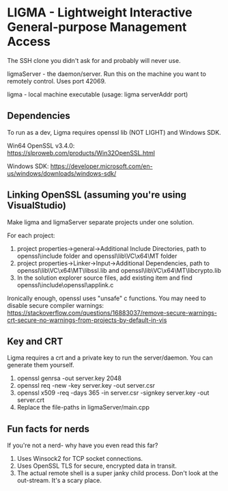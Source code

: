 # LIGMA - Lightweight Interactive General-purpose Management Access
The SSH clone you didn't ask for and probably will never use.

ligmaServer - the daemon/server. Run this on the machine you want to remotely control. Uses port 42069.

ligma - local machine executable (usage: ligma serverAddr port)

## Dependencies
To run as a dev, Ligma requires openssl lib (NOT LIGHT) and Windows SDK.

Win64 OpenSSL v3.4.0: https://slproweb.com/products/Win32OpenSSL.html
 
Windows SDK: https://developer.microsoft.com/en-us/windows/downloads/windows-sdk/

## Linking OpenSSL (assuming you're using VisualStudio)
Make ligma and ligmaServer separate projects under one solution.

For each project:
1) project properties->general->Additional Include Directories, path to openssl\include folder and openssl\lib\VC\x64\MT folder
2) project properties->Linker->Input->Additional Dependencies, path to openssl\lib\VC\x64\MT\libssl.lib and openssl\lib\VC\x64\MT\libcrypto.lib
3) In the solution explorer source files, add existing item and find openssl\include\openssl\applink.c

Ironically enough, openssl uses "unsafe" c functions. You may need to disable secure compiler warnings:
https://stackoverflow.com/questions/16883037/remove-secure-warnings-crt-secure-no-warnings-from-projects-by-default-in-vis

## Key and CRT
Ligma requires a crt and a private key to run the server/daemon. You can generate them yourself.
1) openssl genrsa -out server.key 2048
2) openssl req -new -key server.key -out server.csr
3) openssl x509 -req -days 365 -in server.csr -signkey server.key -out server.crt
4) Replace the file-paths in ligmaServer/main.cpp

## Fun facts for nerds
If you're not a nerd- why have you even read this far?

1) Uses Winsock2 for TCP socket connections.
2) Uses OpenSSL TLS for secure, encrypted data in transit.
3) The actual remote shell is a super janky child process. Don't look at the out-stream. It's a scary place.
